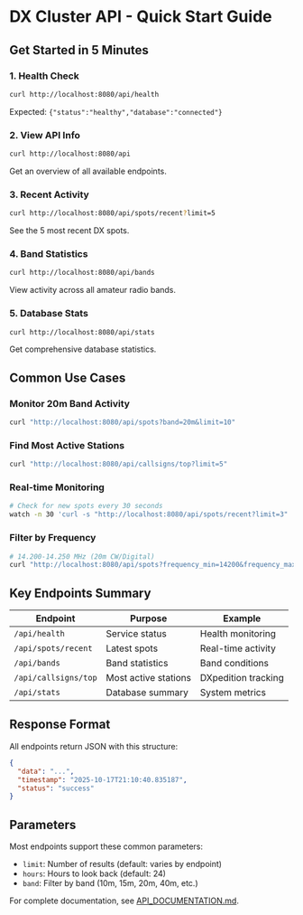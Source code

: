 # DX Cluster API - Quick Start Guide

## Get Started in 5 Minutes

### 1. Health Check
```bash
curl http://localhost:8080/api/health
```
Expected: `{"status":"healthy","database":"connected"}`

### 2. View API Info
```bash
curl http://localhost:8080/api
```
Get an overview of all available endpoints.

### 3. Recent Activity
```bash
curl http://localhost:8080/api/spots/recent?limit=5
```
See the 5 most recent DX spots.

### 4. Band Statistics
```bash
curl http://localhost:8080/api/bands
```
View activity across all amateur radio bands.

### 5. Database Stats
```bash
curl http://localhost:8080/api/stats
```
Get comprehensive database statistics.

## Common Use Cases

### Monitor 20m Band Activity
```bash
curl "http://localhost:8080/api/spots?band=20m&limit=10"
```

### Find Most Active Stations
```bash
curl "http://localhost:8080/api/callsigns/top?limit=5"
```

### Real-time Monitoring
```bash
# Check for new spots every 30 seconds
watch -n 30 'curl -s "http://localhost:8080/api/spots/recent?limit=3" | jq ".spots[].dx_call"'
```

### Filter by Frequency
```bash
# 14.200-14.250 MHz (20m CW/Digital)
curl "http://localhost:8080/api/spots?frequency_min=14200&frequency_max=14250"
```

## Key Endpoints Summary

| Endpoint | Purpose | Example |
|----------|---------|---------|
| `/api/health` | Service status | Health monitoring |
| `/api/spots/recent` | Latest spots | Real-time activity |
| `/api/bands` | Band statistics | Band conditions |
| `/api/callsigns/top` | Most active stations | DXpedition tracking |
| `/api/stats` | Database summary | System metrics |

## Response Format

All endpoints return JSON with this structure:
```json
{
  "data": "...",
  "timestamp": "2025-10-17T21:10:40.835187",
  "status": "success"
}
```

## Parameters

Most endpoints support these common parameters:
- `limit`: Number of results (default: varies by endpoint)
- `hours`: Hours to look back (default: 24)
- `band`: Filter by band (10m, 15m, 20m, 40m, etc.)

For complete documentation, see [API_DOCUMENTATION.md](API_DOCUMENTATION.md).